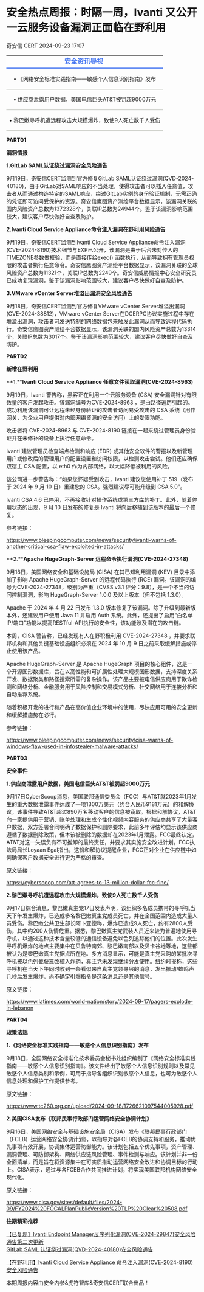 #  安全热点周报：时隔一周，Ivanti 又公开一云服务设备漏洞正面临在野利用   
 奇安信 CERT   2024-09-23 17:07  
  
<table><tbody style="-webkit-tap-highlight-color: transparent;outline: 0px;visibility: visible;"><tr bgless="lighten" bglessp="20%" data-bglessp="40%" data-bgless="lighten" style="-webkit-tap-highlight-color: transparent;outline: 0px;border-bottom: 4px solid rgb(68, 117, 241);visibility: visible;"><th align="center" style="-webkit-tap-highlight-color: transparent;outline: 0px;word-break: break-all;hyphens: auto;border-width: 0px;border-style: none;border-color: initial;background-color: rgb(254, 254, 254);font-size: 20px;line-height: 1.2;visibility: visible;"><span style="-webkit-tap-highlight-color: transparent;outline: 0px;color: rgb(68, 117, 241);visibility: visible;"><strong style="-webkit-tap-highlight-color: transparent;outline: 0px;visibility: visible;"><span style="-webkit-tap-highlight-color: transparent;outline: 0px;font-size: 17px;visibility: visible;">安全资讯导视 </span></strong></span></th></tr><tr data-bcless="lighten" data-bclessp="40%" style="-webkit-tap-highlight-color: transparent;outline: 0px;border-bottom: 1px solid rgb(180, 184, 175);visibility: visible;"><td align="center" valign="middle" style="-webkit-tap-highlight-color: transparent;outline: 0px;word-break: break-all;hyphens: auto;border-width: 0px;border-style: none;border-color: initial;font-size: 14px;visibility: visible;"><p style="-webkit-tap-highlight-color: transparent;outline: 0px;visibility: visible;">• 《网络安全标准实践指南——敏感个人信息识别指南》发布</p></td></tr><tr data-bglessp="40%" data-bgless="lighten" data-bcless="lighten" data-bclessp="40%" style="-webkit-tap-highlight-color: transparent;outline: 0px;border-bottom: 1px solid rgb(180, 184, 175);visibility: visible;"><td align="center" valign="middle" style="-webkit-tap-highlight-color: transparent;outline: 0px;word-break: break-all;hyphens: auto;border-width: 0px;border-style: none;border-color: initial;font-size: 14px;visibility: visible;"><p style="-webkit-tap-highlight-color: transparent;outline: 0px;visibility: visible;">• 供应商泄露用户数据，美国电信巨头AT&amp;T被罚超9000万元</p></td></tr><tr data-bcless="lighten" data-bclessp="40%" style="-webkit-tap-highlight-color: transparent;outline: 0px;border-bottom: 1px solid rgb(180, 184, 175);visibility: visible;"><td align="center" valign="middle" style="-webkit-tap-highlight-color: transparent;outline: 0px;word-break: break-all;hyphens: auto;border-width: 0px;border-style: none;border-color: initial;font-size: 14px;visibility: visible;"><p style="-webkit-tap-highlight-color: transparent;outline: 0px;visibility: visible;">• 黎巴嫩寻呼机遭远程攻击大规模爆炸，致使9人死亡数千人受伤</p></td></tr></tbody></table>  
  
**PART****0****1**  
  
  
**漏洞情报**  
  
  
**1.GitLab SAML认证绕过漏洞安全风险通告**  
  
  
9月19日，奇安信CERT监测到官方修复GitLab SAML认证绕过漏洞(QVD-2024-40180)，由于GitLab对SAML响应的不当处理，使得攻击者可以插入任意值，攻击者从而通过构造特定的SAML响应，绕过GitLab实例的身份验证机制，无需正确的凭证即可访问受保护的资源。奇安信鹰图资产测绘平台数据显示，该漏洞关联的国内风险资产总数为1372328个，关联IP总数为24944个。鉴于该漏洞影响范围较大，建议客户尽快做好自查及防护。  
  
  
**2.Ivanti Cloud Service Appliance命令注入漏洞在野利用风险通告**  
  
  
9月19日，奇安信CERT监测到Ivanti Cloud Service Appliance命令注入漏洞(CVE-2024-8190)技术细节与EXP已公开，该漏洞是由于后台未对传入的TIMEZONE参数做校验，而是直接传给exec() 函数执行，从而导致拥有管理员权限的攻击者执行任意命令。奇安信鹰图资产测绘平台数据显示，该漏洞关联的全球风险资产总数为11321个，关联IP总数为2249个。奇安信威胁情报中心安全研究员已成功复现漏洞，鉴于该漏洞影响范围较大，建议客户尽快做好自查及防护。  
  
  
**3.VMware vCenter Server堆溢出漏洞安全风险通告**  
  
  
9月18日，奇安信CERT监测到官方修复VMware vCenter Server堆溢出漏洞(CVE-2024-38812)，VMware vCenter Server在DCERPC协议实施过程中存在堆溢出漏洞，攻击者可发送特制的网络数据包来触发此漏洞从而导致远程代码执行。奇安信鹰图资产测绘平台数据显示，该漏洞关联的国内风险资产总数为13314个，关联IP总数为3017个。鉴于该漏洞影响范围较大，建议客户尽快做好自查及防护。  
  
  
**PART****0****2**  
  
  
**新增在野利用**  
  
  
**1.****Ivanti Cloud Service Appliance 任意文件读取漏洞(CVE-2024-8963)**  
  
  
9月19日，Ivanti 警告称，黑客正在利用一个云服务设备 (CSA) 安全漏洞针对有限数量的客户发起攻击。该漏洞编号为CVE-2024-8963 ，是由路径遍历引起的。成功利用该漏洞可让远程未经身份验证的攻击者访问易受攻击的 CSA 系统（用作网关，为企业用户提供对内部网络资源的安全访问）上的受限功能。  
  
攻击者将 CVE-2024-8963 与 CVE-2024-8190 链接在一起来绕过管理员身份验证并在未修补的设备上执行任意命令。  
  
Ivanti 建议管理员检查端点检测和响应 (EDR) 或其他安全软件的警报以及新管理用户或修改后的管理用户的配置设置和访问权限，以检测攻击尝试。他们还应确保双宿主 CSA 配置，以 eth0 作为内部网络，以大幅降低被利用的风险。  
  
该公司进一步警告称：“如果您怀疑受到攻击，Ivanti 建议您使用补丁 519（发布于 2024 年 9 月 10 日）重建您的 CSA。强烈建议尽可能升级到 CSA 5.0”。  
  
Ivanti CSA 4.6 已停用，不再接收针对操作系统或第三方库的补丁。此外，随着停用状态的出现，9 月 10 日发布的修复是 Ivanti 将向后移植到该版本的最后一个修复。  
  
  
参考链接：  
  
https://www.bleepingcomputer.com/news/security/ivanti-warns-of-another-critical-csa-flaw-exploited-in-attacks/  
  
  
**2.****Apache HugeGraph-Server 远程命令执行漏洞(CVE-2024-27348)**  
  
  
9月18日，美国网络安全和基础设施局 (CISA) 在其已知利用漏洞 (KEV) 目录中添加了影响 Apache HugeGraph-Server 的远程代码执行 (RCE) 漏洞。该漏洞的编号为CVE-2024-27348，级别为严重（CVSS v3.1 评分：9.8），是一个不当的访问控制漏洞，影响 HugeGraph-Server 1.0.0 及以上版本（但不包括 1.3.0）。  
  
Apache 于 2024 年 4 月 22 日发布 1.3.0 版本修复了该漏洞。除了升级到最新版本外，还建议用户使用 Java 11 并启用 Auth 系统。此外，还提出了启用“白名单IP/端口”功能以提高RESTful-API执行的安全性，该功能涉及潜在的攻击链。  
  
本周，CISA 警告称，已经发现有人在野积极利用 CVE-2024-27348 ，并要求联邦机构和其他关键基础设施组织必须在 2024 年 10 月 9 日之前采取缓解措施或停止使用该产品。  
  
Apache HugeGraph-Server 是 Apache HugeGraph 项目的核心组件，这是一个开源图形数据库，旨在以高性能和可扩展性处理大规模图形数据，支持深度关系开发、数据聚类和路径搜索所需的复杂操作。该产品主要被电信供应商用于欺诈检测和网络分析、金融服务用于风险控制和交易模式分析、社交网络用于连接分析和自动推荐系统。  
  
随着积极开发的进行和产品在高价值企业环境中的使用，尽快应用可用的安全更新和缓解措施势在必行。  
  
  
参考链接：  
  
https://www.bleepingcomputer.com/news/security/cisa-warns-of-windows-flaw-used-in-infostealer-malware-attacks/  
  
**PART****0****3**  
  
  
**安全事件**  
  
  
**1.供应商泄露用户数据，美国电信巨头AT&T被罚超9000万元**  
  
  
9月17日CyberScoop消息，美国联邦通信委员会（FCC）与AT&T就2023年1月发生的重大数据泄露事件达成了一项1300万美元（约合人民币9181万元）的和解协议，该事件导致AT&T超过890万名移动客户的信息被窃取。根据和解协议，AT&T向一家提供用于营销、账单处理和生成个性化视频内容服务的供应商共享了大量客户数据，双方签署合同明确了数据保护和删除要求，此前多年评估均显示该供应商遵循了数据删除政策，但本该被删除的数据却在2023年1月泄露。FCC最终认定，AT&T对这一失误负有不可推卸的最终责任，并要求其实施安全改进计划。FCC执法局局长Loyaan Egal指出，这份和解协议提醒企业，FCC正对企业在供应链中如何确保客户数据安全进行更为严格的审查。  
  
  
原文链接：  
  
https://cyberscoop.com/att-agrees-to-13-million-dollar-fcc-fine/  
  
  
**2.黎巴嫩寻呼机遭远程攻击大规模爆炸，致使9人死亡数千人受伤**  
  
  
9月17日综合消息，黎巴嫩真主党17日发表声明，该组织多名成员携带的寻呼机当天下午发生爆炸，已造成多名黎巴嫩真主党成员死亡，并在全国范围内造成大量人员受伤。黎巴嫩公共卫生部长阿卜亚德称，爆炸已造成9人死亡，约有2800人受伤，其中约200人伤情危重。据悉，黎巴嫩真主党武装人员近来较为普遍地使用寻呼机，以通过这种技术含量较低的通信设备避免以色列追踪他们的位置。此次发生寻呼机爆炸的地点主要集中在贝鲁特南郊、黎巴嫩南部以及贝卡谷地等地，这些都被认为是黎巴嫩真主党据点所在地。多方消息显示，可能是真主党采购的某批次寻呼机被以色列截获篡改植入炸药，真主党未发现继续分发使用。纽约时报称，这些寻呼机在当天下午同时收到一条看似来自真主党领导层的消息，发出振动/蜂鸣声几秒后发生爆炸，尚不确定引爆指令是这条消息还是其他信号。  
  
  
原文链接：  
  
https://www.latimes.com/world-nation/story/2024-09-17/pagers-explode-in-lebanon  
  
  
**PART****0****4**  
  
  
**政策法规**  
  
  
**1.《网络安全标准实践指南——敏感个人信息识别指南》发布**  
  
  
9月18日，全国网络安全标准化技术委员会秘书处组织编制了《网络安全标准实践指南——敏感个人信息识别指南》。该文件给出了敏感个人信息识别规则以及常见敏感个人信息类别和示例，可用于指导各组织识别敏感个人信息，也可为敏感个人信息处理和保护工作提供参考。  
  
  
原文链接：  
  
https://www.tc260.org.cn/upload/2024-09-18/1726621097544005928.pdf  
  
  
**2.美国CISA发布《联邦民事行政部门运营网络安全协调计划》**  
  
  
9月16日，美国网络安全与基础设施安全局（CISA）发布《联邦民事行政部门（FCEB）运营网络安全协调计划》，以指导对各FCEB的协调支持和服务，推动优先事项有效开展，协调集体运营防御能力。该计划包括五个优先事项，资产管理、漏洞管理、可防御架构、网络供应链风险管理、事件检测与响应。该计划并非一份全面清单，而是旨在将资源集中在可实质推动运营网络安全改进和协调目标的行动上。CISA表示，通过与各FCEB合作共同推进计划，将实现美国联邦机构网络安全现代化。  
  
  
原文链接：  
  
https://www.cisa.gov/sites/default/files/2024-09/FY2024%20FOCALPlanPublicVersion%20TLP%20Clear%20508.pdf  
  
  
**往期精彩推荐**  
  
  
[【已复现】Ivanti Endpoint Manager反序列化漏洞(CVE-2024-29847)安全风险通告第二次更新](https://mp.weixin.qq.com/s?__biz=MzU5NDgxODU1MQ==&mid=2247502180&idx=1&sn=162866a32a0466de02a7e97212e45005&chksm=fe79edfcc90e64eabf7c347da74ba93f7855ace35b296f6ca338f9ed0ce3b3a1a9701c15a1e9&token=160916285&lang=zh_CN&scene=21#wechat_redirect)  
[GitLab SAML 认证绕过漏洞(QVD-2024-40180)安全风险通告](https://mp.weixin.qq.com/s?__biz=MzU5NDgxODU1MQ==&mid=2247502168&idx=1&sn=218d2b0e656b39a5e0ba5453cb151804&chksm=fe79edc0c90e64d60068b582d417b2f2df79b628fed0b9f6868a071dc3c2b6fd6480d3d17ed5&token=160916285&lang=zh_CN&scene=21#wechat_redirect)  
  
[【在野利用】Ivanti Cloud Service Appliance 命令注入漏洞(CVE-2024-8190)安全风险通告](https://mp.weixin.qq.com/s?__biz=MzU5NDgxODU1MQ==&mid=2247502168&idx=2&sn=5331760540fabf360fd05ab9f060c51d&chksm=fe79edc0c90e64d64b3af5b90275bf2792a703588343e49cddfcce7b2981be18577010f48589&token=160916285&lang=zh_CN&scene=21#wechat_redirect)  
  
  
  
  
本期周报内容由安全内参&虎符智库&奇安信CERT联合出品！  
  
  
  
  
  
  
  
  
